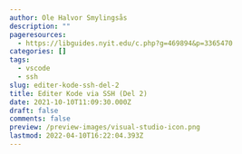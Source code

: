 ```yaml
---
author: Ole Halvor Smylingsås
description: ""
pageresources:
  - https://libguides.nyit.edu/c.php?g=469894&p=3365470
categories: []
tags:
  - vscode
  - ssh
slug: editer-kode-ssh-del-2
title: Editer Kode via SSH (Del 2)
date: 2021-10-10T11:09:30.000Z
draft: false
comments: false
preview: /preview-images/visual-studio-icon.png
lastmod: 2022-04-10T16:22:04.393Z
---
```


<!--more-->